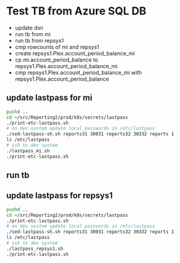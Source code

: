 # Test TB from Azure SQL DB 

- update dsn
- run tb from mi
- run tb from repsys1
- cmp rowcounts of mi and repsys1
- create repsys1.Plex.account_period_balance_mi
- cp mi.account_period_balance to repsys1.Plex.account_period_balance_mi
-  cmp repsys1.Plex.account_period_balance_mi with repsys1.Plex.account_period_balance


## update lastpass for mi

```bash
pushd .. 
cd ~/src/Reporting2/prod/k8s/secrets/lastpass
./print-etc-lastpass.sh
# on dev system update local passwords in /etc/lastpass
./sed-lastpass-sh.sh reports31 30031 reports32 30332 reports 1
ls /etc/lastpass
# ssh to dev system
./lastpass_mi.sh
./print-etc-lastpass.sh

```

## run tb

## update lastpass for repsys1

```bash
pushd .. 
cd ~/src/Reporting2/prod/k8s/secrets/lastpass
./print-etc-lastpass.sh
# on dev system update local passwords in /etc/lastpass
./sed-lastpass-sh.sh reports31 30031 reports32 30332 reports 1
ls /etc/lastpass
# ssh to dev system
./lastpass_repsys1.sh
./print-etc-lastpass.sh

```
